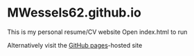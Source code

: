 # MWessels62.github.io

This is my personal resume/CV website
Open index.html to run

Alternatively visit the <a href="https://mwessels62.github.io" target="_blank">GitHub pages</a>-hosted site
